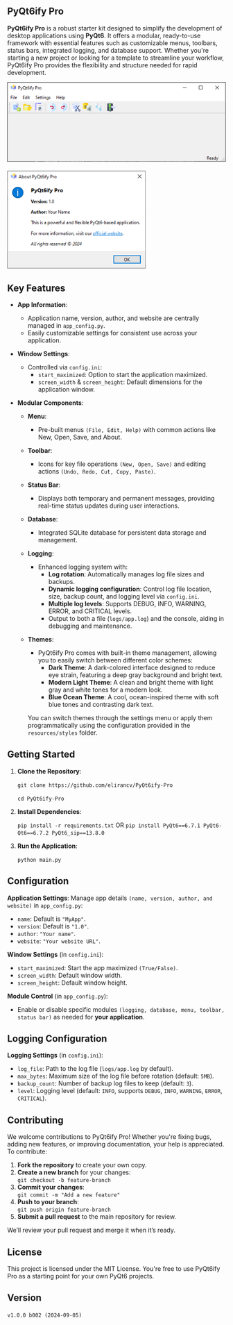 ## PyQt6ify Pro

**PyQt6ify Pro** is a robust starter kit designed to simplify the development of desktop applications using **PyQt6**. It offers a modular, ready-to-use framework with essential features such as customizable menus, toolbars, status bars, integrated logging, and database support. Whether you're starting a new project or looking for a template to streamline your workflow, PyQt6ify Pro provides the flexibility and structure needed for rapid development.

<div align="left">
  <img src="./resources/images/screenshot_main.png" alt="Main Screenshot" width="600" />
</div>

<br/>

<div align="left">
  <img src="./resources/images/screenshot_about.png" alt="About Screenshot" width="320" />
</div>

## Key Features
- **App Information**:
  - Application name, version, author, and website are centrally managed in `app_config.py`.
  - Easily customizable settings for consistent use across your application.

- **Window Settings**:
  - Controlled via `config.ini`:
    - `start_maximized`: Option to start the application maximized.
    - `screen_width` & `screen_height`: Default dimensions for the application window.

- **Modular Components**:
  - **Menu**:
    - Pre-built menus `(File, Edit, Help)` with common actions like New, Open, Save, and About.
  - **Toolbar**:
    - Icons for key file operations `(New, Open, Save)` and editing actions `(Undo, Redo, Cut, Copy, Paste)`.
  - **Status Bar**:
    - Displays both temporary and permanent messages, providing real-time status updates during user interactions.
  - **Database**:
    - Integrated SQLite database for persistent data storage and management.
  - **Logging**:
    - Enhanced logging system with:
      - **Log rotation**: Automatically manages log file sizes and backups.
      - **Dynamic logging configuration**: Control log file location, size, backup count, and logging level via `config.ini`.
      - **Multiple log levels**: Supports DEBUG, INFO, WARNING, ERROR, and CRITICAL levels.
      - Output to both a file (`logs/app.log`) and the console, aiding in debugging and maintenance.
  - **Themes**:
    - PyQt6ify Pro comes with built-in theme management, allowing you to easily switch between different color schemes:
        - **Dark Theme**: A dark-colored interface designed to reduce eye strain, featuring a deep gray background and bright text.
        - **Modern Light Theme**: A clean and bright theme with light gray and white tones for a modern look.
        - **Blue Ocean Theme**: A cool, ocean-inspired theme with soft blue tones and contrasting dark text.

    You can switch themes through the settings menu or apply them programmatically using the configuration provided in the `resources/styles` folder.



## Getting Started

1. **Clone the Repository**:

    `git clone https://github.com/elirancv/PyQt6ify-Pro`

    `cd PyQt6ify-Pro`

2. **Install Dependencies**:

    `pip install -r requirements.txt`
     OR
    `pip install PyQt6==6.7.1 PyQt6-Qt6==6.7.2 PyQt6_sip==13.8.0`

3. **Run the Application**:

    `python main.py`



## Configuration
**Application Settings**:
Manage app details `(name, version, author, and website)` in `app_config.py`:
- `name`: Default is `"MyApp"`.
- `version`: Default is `"1.0"`.
- `author`: `"Your name"`.
- `website`: `"Your website URL"`.

**Window Settings** (in `config.ini`):
- `start_maximized`: Start the app maximized `(True/False)`.
- `screen_width`: Default window width.
- `screen_height`: Default window height.

**Module Control** (in `app_config.py`):
- Enable or disable specific modules `(logging, database, menu, toolbar, status bar)` as needed for **your application**.


## Logging Configuration
**Logging Settings** (in `config.ini`):
- `log_file`: Path to the log file (`logs/app.log` by default).
- `max_bytes`: Maximum size of the log file before rotation (default: `5MB`).
- `backup_count`: Number of backup log files to keep (default: `3`).
- `level`: Logging level (default: `INFO`, supports `DEBUG`, `INFO`, `WARNING`, `ERROR`, `CRITICAL`).



## Contributing
We welcome contributions to PyQt6ify Pro! Whether you're fixing bugs, adding new features, or improving documentation, your help is appreciated. To contribute:

1. **Fork the repository** to create your own copy.
2. **Create a new branch** for your changes:  
   `git checkout -b feature-branch`
3. **Commit your changes**:  
   `git commit -m "Add a new feature"`
4. **Push to your branch**:  
   `git push origin feature-branch`
5. **Submit a pull request** to the main repository for review.

We’ll review your pull request and merge it when it’s ready.


## License
This project is licensed under the MIT License. You're free to use PyQt6ify Pro as a starting point for your own PyQt6 projects.


## Version

`v1.0.0 b002 (2024-09-05)`
